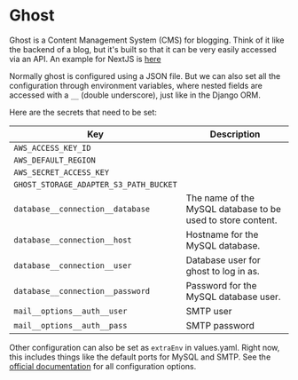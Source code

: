 # Ghost

Ghost is a Content Management System (CMS) for blogging. Think of it like the backend of a blog, but it's built so that it can be very easily accessed via an API. An example for NextJS is [here](https://ghost.org/docs/api/v3/nextjs/)

Normally ghost is configured using a JSON file. But we can also set all the configuration through environment variables, where
nested fields are accessed with a `__` (double underscore), just like in the Django ORM.

Here are the secrets that need to be set:

|               Key                       |  Description                                                |
|-----------------------------------------|-------------------------------------------------------------|
| `AWS_ACCESS_KEY_ID`                     |                                                             |
| `AWS_DEFAULT_REGION`                    |                                                             |
| `AWS_SECRET_ACCESS_KEY`                 |                                                             |
| `GHOST_STORAGE_ADAPTER_S3_PATH_BUCKET`  |                                                             |
| `database__connection__database`        | The name of the MySQL database to be used to store content. |
| `database__connection__host`            | Hostname for the MySQL database.                            |
| `database__connection__user`            | Database user for ghost to log in as.                       |
| `database__connection__password`        | Password for the MySQL database user.                       |
| `mail__options__auth__user`             | SMTP user                                                   |
| `mail__options__auth__pass`             | SMTP password                                               |

Other configuration can also be set as `extraEnv` in values.yaml. 
Right now, this includes things like the default ports for MySQL and SMTP.
See the [official documentation](https://ghost.org/docs/concepts/config/) for all configuration options.
